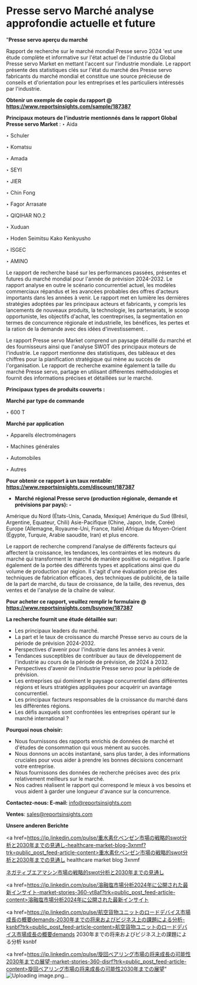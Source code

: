 # Presse servo Marché analyse approfondie actuelle et future

"<strong>Presse servo aperçu du marché</strong>

Rapport de recherche sur le marché mondial Presse servo 2024 'est une étude complète et informative sur l'état actuel de l'industrie du Global Presse servo Market en mettant l'accent sur l'industrie mondiale. Le rapport présente des statistiques clés sur l'état du marché des Presse servo fabricants du marché mondial et constitue une source précieuse de conseils et d'orientation pour les entreprises et les particuliers intéressés par l'industrie.

<strong>Obtenir un exemple de copie du rapport @ <a href=https://www.reportsinsights.com/sample/187387>https://www.reportsinsights.com/sample/187387</a></strong>

<strong>Principaux moteurs de l'industrie mentionnés dans le rapport Global Presse servo Market</strong> :
‣ Aida

‣ Schuler

‣ Komatsu

‣ Amada

‣ SEYI

‣ JIER

‣ Chin Fong

‣ Fagor Arrasate

‣ QIQIHAR NO.2

‣ Xuduan

‣ Hoden Seimitsu Kako Kenkyusho

‣ ISGEC

‣ AMINO

Le rapport de recherche basé sur les performances passées, présentes et futures du marché mondial pour l'année de prévision 2024-2032. Le rapport analyse en outre le scénario concurrentiel actuel, les modèles commerciaux répandus et les avancées probables des offres d'acteurs importants dans les années à venir. Le rapport met en lumière les dernières stratégies adoptées par les principaux acteurs et fabricants, y compris les lancements de nouveaux produits, la technologie, les partenariats, le scoop opportuniste, les objectifs d'achat, les coentreprises, la segmentation en termes de concurrence régionale et industrielle, les bénéfices, les pertes et la ration de la demande avec des idées d'investissement. .

Le rapport Presse servo Market comprend un paysage détaillé du marché et des fournisseurs ainsi que l'analyse SWOT des principaux moteurs de l'industrie. Le rapport mentionne des statistiques, des tableaux et des chiffres pour la planification stratégique qui mène au succès de l'organisation. Le rapport de recherche examine également la taille du marché Presse servo, partage en utilisant différentes méthodologies et fournit des informations précises et détaillées sur le marché.

<strong>Principaux types de produits couverts :</strong>

<strong>Marché par type de commande</strong>

‣ 600 T

<strong>Marché par application</strong>

‣ Appareils électroménagers

‣ Machines générales

‣ Automobiles

‣ Autres

<strong>Pour obtenir ce rapport à un taux rentable: <a href=https://www.reportsinsights.com/discount/187387>https://www.reportsinsights.com/discount/187387</a></strong>
<ul>
  <li><strong>Marché régional Presse servo (production régionale, demande et prévisions par pays): -</strong></li>
</ul>
Amérique du Nord (États-Unis, Canada, Mexique)
Amérique du Sud (Brésil, Argentine, Equateur, Chili)
Asie-Pacifique (Chine, Japon, Inde, Corée)
Europe (Allemagne, Royaume-Uni, France, Italie)
Afrique du Moyen-Orient (Égypte, Turquie, Arabie saoudite, Iran) et plus encore.

Le rapport de recherche comprend l’analyse de différents facteurs qui affectent la croissance, les tendances, les contraintes et les moteurs du marché qui transforment le marché de manière positive ou négative. Il parle également de la portée des différents types et applications ainsi que du volume de production par région. Il s'agit d'une évaluation précise des techniques de fabrication efficaces, des techniques de publicité, de la taille de la part de marché, du taux de croissance, de la taille, des revenus, des ventes et de l'analyse de la chaîne de valeur.

<strong>Pour acheter ce rapport, veuillez remplir le formulaire @   <a href=https://www.reportsinsights.com/buynow/187387>https://www.reportsinsights.com/buynow/187387</a></strong>

<strong>La recherche fournit une étude détaillée sur:</strong>
<ul>
  <li>Les principaux leaders du marché.</li>
  <li>La part et le taux de croissance du marché Presse servo au cours de la période de prévision 2024-2032.</li>
  <li>Perspectives d'avenir pour l'industrie dans les années à venir.</li>
  <li>Tendances susceptibles de contribuer au taux de développement de l'industrie au cours de la période de prévision, de 2024 à 2032.</li>
  <li>Perspectives d'avenir de l'industrie Presse servo pour la période de prévision.</li>
  <li>Les entreprises qui dominent le paysage concurrentiel dans différentes régions et leurs stratégies appliquées pour acquérir un avantage concurrentiel.</li>
  <li>Les principaux facteurs responsables de la croissance du marché dans les différentes régions.</li>
  <li>Les défis auxquels sont confrontées les entreprises opérant sur le marché international ?</li>
</ul>
<strong>Pourquoi nous choisir:</strong>
<ul>
  <li>Nous fournissons des rapports enrichis de données de marché et d'études de consommation qui vous mènent au succès.</li>
  <li>Nous donnons un accès instantané, sans plus tarder, à des informations cruciales pour vous aider à prendre les bonnes décisions concernant votre entreprise.</li>
  <li>Nous fournissons des données de recherche précises avec des prix relativement meilleurs sur le marché.</li>
  <li>Nos cadres réalisent le rapport qui correspond le mieux à vos besoins et vous aident à garder une longueur d'avance sur la concurrence.</li>
</ul>
<strong>Contactez-nous:
</strong><strong>E-mail:</strong> <a href=mailto:info@reportsinsights.com>info@reportsinsights.com</a>

<strong>Ventes</strong>: <a href=mailto:sales@reportsinsights.com>sales@reportsinsights.com</a>

<strong>Unsere anderen Berichte</strong>

<a href=https://jp.linkedin.com/pulse/重水素化ベンゼン市場の戦略的swot分析と2030年までの見通し-healthcare-market-blog-3xnmf?trk=public_post_feed-article-content>重水素化ベンゼン市場の戦略的swot分析と2030年までの見通し healthcare market blog 3xnmf</a>

<a href=https://www.linkedin.com/pulse/ネガティブエアマシン市場の戦略的swot分析と2030年までの見通し-reportsinsights-pvt-ltd-w85zf/>ネガティブエアマシン市場の戦略的swot分析と2030年までの見通し</a>

<a href=https://jp.linkedin.com/pulse/溶融塩市場分析2024年に公開された最新インサイト-market-stories-360-vt8af?trk=public_post_feed-article-content>溶融塩市場分析2024年に公開された最新インサイト</a>

<a href=https://jp.linkedin.com/pulse/航空貨物ユニットのロードデバイス市場成長の概要demands-2030年までの将来およびビジネス上の課題による分析-ksnbf?trk=public_post_feed-article-content>航空貨物ユニットのロードデバイス市場成長の概要demands 2030年までの将来およびビジネス上の課題による分析 ksnbf</a>

<a href=https://jp.linkedin.com/pulse/旋回ベアリング市場の将来成長の可能性2030年までの展望-market-stories-360-disrf?trk=public_post_feed-article-content>旋回ベアリング市場の将来成長の可能性2030年までの展望</a>"
![Uploading image.png…]()
